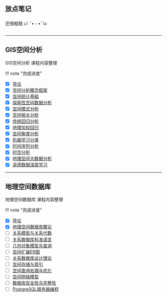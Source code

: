 ## 放点笔记

还很粗糙 ૮꒰ ˶• ༝ •˶꒱ა

---    

## GIS空间分析

GIS空间分析 课程内容整理  

!!! note "完成进度"

   - [x] [导论](https://no-con.github.io/GIS_SA/1_introduction/)  
   - [x] [空间分析概念框架](https://no-con.github.io/GIS_SA/2_concepts/)  
   - [x] [空间统计基础](https://no-con.github.io/GIS_SA/3_basis4SpaSta/)  
   - [x] [探索性空间数据分析](https://no-con.github.io/GIS_SA/4_ESDA/)  
   - [x] [空间模式分析](https://no-con.github.io/GIS_SA/5_SpaPattern/)  
   - [x] [空间相关分析](https://no-con.github.io/GIS_SA/6_SpaCorr/)  
   - [x] [传统回归分析](https://no-con.github.io/GIS_SA/7_Regression/)  
   - [x] [地理加权回归](https://no-con.github.io/GIS_SA/8_GWR/)  
   - [x] [空间聚类分析](https://no-con.github.io/GIS_SA/9_SpaCluster/)  
   - [x] [机器学习分类](https://no-con.github.io/GIS_SA/10_MLClass/)  
   - [x] [时间序列分析](https://no-con.github.io/GIS_SA/11_TimeSeries/)  
   - [x] [时空分析](https://no-con.github.io/GIS_SA/12_SpaTempo/)  
   - [x] [地理空间大数据分析](https://no-con.github.io/GIS_SA/13_GeoBigData/)  
   - [x] [遥感数据深度学习](https://no-con.github.io/GIS_SA/14_DeepLearning/)  

---

## 地理空间数据库

地理空间数据库 课程内容整理

!!! note "完成进度"

   - [x] [导论](https://no-con.github.io/SDB/0_Introduction/)   
   - [x] [地理空间数据库概论](https://no-con.github.io/SDB/1_General/)  
   - [ ] [关系模型与关系代数](https://no-con.github.io/SDB/2_Relational_Algebra/)  
   - [ ] [关系数据库标准语言](https://no-con.github.io/SDB/3_SQL/)   
   - [ ] [几何对象模型与查询](https://no-con.github.io/SDB/4_GeomObj/)  
   - [ ] [空间扩展ER图](https://no-con.github.io/SDB/5_ER/)  
   - [ ] [关系数据库设计理论](https://no-con.github.io/SDB/6_RDB/)  
   - [ ] [空间存储与索引](https://no-con.github.io/SDB/7_Spatial_Index/)  
   - [ ] [空间查询处理与优化](https://no-con.github.io/SDB/8_QueryProcessOptimize/)  
   - [ ] [空间网络模型](https://no-con.github.io/SDB/9_Spatial_Network/)  
   - [ ] [数据库安全性与完整性](https://no-con.github.io/SDB/10_DB_Integrity/)  
   - [ ] [PostgreSQL服务器编程](https://no-con.github.io/SDB/11_PostgreSQL/)  
